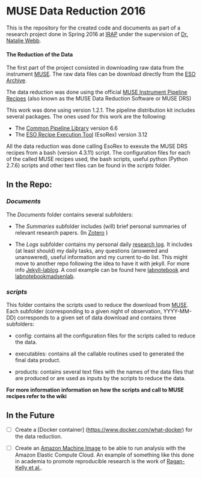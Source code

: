 # MUSE Data Reduction 2016

This is the repository for the created code and documents as part of a research project done in Spring 2016 at [IRAP](http://www.irap.omp.eu/en) under the supervision of [Dr. Natalie Webb](http://userpages.irap.omp.eu/~nwebb/).

####  The Reduction of the Data

The first part of the project consisted in downloading raw data from the instrument [MUSE](https://www.eso.org/sci/facilities/develop/instruments/muse.html). The raw data files can be download directly from the [ESO Archive](http://archive.eso.org/cms/eso-data.html).  

The data reduction was done using the official [MUSE Instrument Pipeline Recipes]((https://www.eso.org/sci/software/pipelines/muse/muse-pipe-recipes.html). ) (also known as the MUSE Data Reduction Software or MUSE DRS)

This work was done using version 1.2.1. The pipeline distribution kit includes several packages. The ones used for this work are the following:

-  The [Common Pipeline Library](http://www.eso.org/sci/software/cpl/download.html) version 6.6
-  The [ESO Recipe Execution Tool](http://www.eso.org/sci/software/cpl/esorex.html) (EsoRex) version 3.12 

All the data reduction was done calling EsoRex to exexute the MUSE DRS recipes from a bash (version 4.3.11) script.  The configuration files for each of the called MUSE recipes used, the bash scripts, useful python (Python 2.7.6) scripts and other text files can be found in the *scripts* folder. 

## In the Repo:

### *Documents*

The *Documents* folder contains several subfolders:

- The *Summaries* subfolder includes (will) brief personal summaries of relevant research papers. (In [Zotero](https://www.zotero.org/manuelmarcano22/items/collectionKey/ABUIC59V) )

- The *Logs* subfolder contains my personal daily [research log](Documents/Logs/WorkLog/worklog.md).  It includes (at least should)  my daily tasks, any questions (answered and unanswered), useful information and my current to-do list. This might move to another repo following the idea to have it with jekyll. For more info [Jekyll-lablog](https://github.com/fdschneider/jekyll-lablog). A cool example can be found here [labnotebook](https://github.com/cboettig/labnotebook) and [labnotebookmadsenlab](http://notebook.madsenlab.org/labnotebook.html). 

### *scripts*

This folder contains the scripts used to reduce the download from [MUSE](https://www.eso.org/sci/facilities/develop/instruments/muse.html). Each subfolder (corresponding to a given night of observation, YYYY-MM-DD) corresponds to a given set of data download and contains three subfolders:

-  config: contains all the configuration files for the scripts called to reduce the data.

-  executables: contains all the callable routines used to generated the final data product.

-  products:  contains several text files with the names of the data files that are produced or are used as inputs by the scripts to reduce the data. 

**For more information information on how the scripts and call to MUSE recipes refer to the wiki**

## In the Future

- [ ] Create a [Docker container] (https://www.docker.com/what-docker) for the data reduction.
- [ ] Create an [Amazon Machine Image](http://docs.aws.amazon.com/AWSEC2/latest/UserGuide/AMIs.html) to be able to run analysis with the Amazon Elastic Compute Cloud. An example of something like this done in academia to promote reproducible research is the work of [Ragan-Kelly et al.][@cloudbio].


[@cloudbio]: http://www.ncbi.nlm.nih.gov/pmc/articles/PMC3578576/ "Ragan-Kelley B, Walters WA, McDonald D, Riley J, Granger BE, Gonzalez A, et al. Collaborative cloud-enabled tools allow rapid, reproducible biological insights. ISME J [Internet]. 2013 Mar [cited 2016 Feb 26];7(3):461–4. Available from: http://www.ncbi.nlm.nih.gov/pmc/articles/PMC3578576/"
